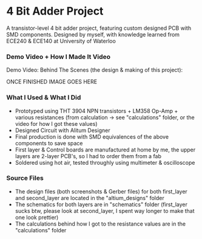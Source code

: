 # 4 Bit Adder Project

A transistor-level 4 bit adder project, featuring custom designed PCB with SMD components. Designed by myself, with knowledge learned from ECE240 & ECE140 at University of Waterloo


### Demo Video + How I Made It Video

Demo Video: 
Behind The Scenes (the design & making of this project):


ONCE FINISHED IMAGE GOES HERE


### What I Used & What I Did
- Prototyped using THT 3904 NPN transistors + LM358 Op-Amp + various resistances (from calculation -> see "calculations" folder, or the video for how I got these values)
- Designed Circuit with Alitum Designer
- Final production is done with SMD equivalences of the above components to save space
- First layer & Control boards are manufactured at home by me, the upper layers are 2-layer PCB's, so I had to order them from a fab
- Soldered using hot air, tested throughly using multimeter & oscilloscope


### Source Files
- The design files (both screenshots & Gerber files) for both first_layer and second_layer are located in the "altium_designs" folder
- The schematics for both layers are in "schematics" folder (first_layer sucks btw, please look at second_layer, I spent way longer to make that one look prettier)
- The calculations behind how I got to the resistance values are in the "calculations" folder
